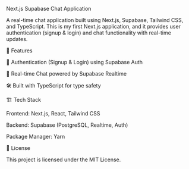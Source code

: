 Next.js Supabase Chat Application

A real-time chat application built using Next.js, Supabase, Tailwind CSS, and TypeScript. This is my first Next.js application, and it provides user authentication (signup & login) and chat functionality with real-time updates.

🚀 Features

🔐 Authentication (Signup & Login) using Supabase Auth

💬 Real-time Chat powered by Supabase Realtime

🛠 Built with TypeScript for type safety

🏗 Tech Stack

Frontend: Next.js, React, Tailwind CSS

Backend: Supabase (PostgreSQL, Realtime, Auth)

Package Manager: Yarn

📜 License

This project is licensed under the MIT License.